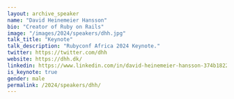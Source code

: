 ```yaml
---
layout: archive_speaker
name: "David Heinemeier Hansson"
bio: "Creator of Ruby on Rails"
image: "/images/2024/speakers/dhh.jpg"
talk_title: "Keynote"
talk_description: "Rubyconf Africa 2024 Keynote."
twitter: https://twitter.com/dhh
website: https://dhh.dk/
linkedin: https://www.linkedin.com/in/david-heinemeier-hansson-374b18221
is_keynote: true
gender: male
permalink: /2024/speakers/dhh/
---
```


<!-- Additional content can go here -->
